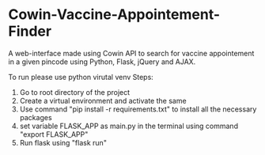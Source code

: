 # Cowin-Vaccine-Appointement-Finder
A web-interface made using Cowin API to search for vaccine appointement in a given pincode using Python, Flask, jQuery and AJAX.

To run please use python virutal venv
Steps:
1) Go to root directory of the project
2) Create a virtual environment and activate the same
3) Use command "pip install -r requirements.txt" to install all the necessary packages
4) set variable FLASK_APP as main.py in the terminal using command "export FLASK_APP"
5) Run flask using "flask run"

